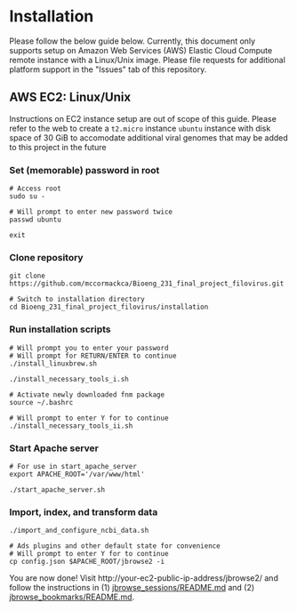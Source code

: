# Installation

Please follow the below guide below. Currently, this document only supports setup on Amazon Web Services (AWS) Elastic Cloud Compute remote instance with a Linux/Unix image. Please file requests for additional platform support in the "Issues" tab of this repository.

## AWS EC2: Linux/Unix

Instructions on EC2 instance setup are out of scope of this guide. Please refer to the web to create a `t2.micro` instance  `ubuntu` instance with disk space of 30 GiB to accomodate additional viral genomes that may be added to this project in the future

### Set (memorable) password in root

```
# Access root
sudo su -

# Will prompt to enter new password twice
passwd ubuntu

exit
```

### Clone repository

```
git clone https://github.com/mccormackca/Bioeng_231_final_project_filovirus.git

# Switch to installation directory
cd Bioeng_231_final_project_filovirus/installation
```

### Run installation scripts

```
# Will prompt you to enter your password
# Will prompt for RETURN/ENTER to continue
./install_linuxbrew.sh

./install_necessary_tools_i.sh

# Activate newly downloaded fnm package
source ~/.bashrc

# Will prompt to enter Y for to continue
./install_necessary_tools_ii.sh
```

### Start Apache server

```
# For use in start_apache_server
export APACHE_ROOT='/var/www/html'

./start_apache_server.sh
```

### Import, index, and transform data  

```
./import_and_configure_ncbi_data.sh

# Ads plugins and other default state for convenience
# Will prompt to enter Y for to continue
cp config.json $APACHE_ROOT/jbrowse2 -i
```

You are now done! Visit http://your-ec2-public-ip-address/jbrowse2/ and follow the instructions in (1) [jbrowse_sessions/README.md](https://github.com/mccormackca/Bioeng_231_final_project_filovirus/blob/main/jbrowse_sessions/README.md) and (2) [jbrowse_bookmarks/README.md](https://github.com/mccormackca/Bioeng_231_final_project_filovirus/blob/main/jbrowse_bookmarks/README.md).
